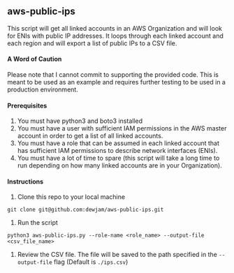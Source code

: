 ## aws-public-ips
This script will get all linked accounts in an AWS Organization and will look
for ENIs with public IP addresses.  It loops through each linked account and each
region and will export a list of public IPs to a CSV file.

#### A Word of Caution
Please note that I cannot commit to supporting the provided code. This is meant to be used as an example and requires further testing to be used in a production environment.

#### Prerequisites
1. You must have python3 and boto3 installed
1. You must have a user with sufficient IAM permissions in the AWS master account
in order to get a list of all linked accounts.
1. You must have a role that can be assumed in each linked account that has sufficient
IAM permissions to describe network interfaces (ENIs).
1. You must have a lot of time to spare (this script will take a long time to run depending on how many linked accounts are in your Organization).

#### Instructions
1. Clone this repo to your local machine
```
git clone git@github.com:dewjam/aws-public-ips.git
```
1. Run the script
```
python3 aws-public-ips.py --role-name <role_name> --output-file <csv_file_name>
```
1. Review the CSV file.  The file will be saved to the path specified in the `--output-file` flag (Default is `./ips.csv`)
